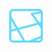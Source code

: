 <p align="center">
  <a href="https://github.com/bluntswordman/lara-react-auth">
    <img alt="My-Logo" src="https://github.com/bluntswordman/lara-react-auth/blob/main/client/src/assets/logo.svg" width="60" />
  </a>
</p>
